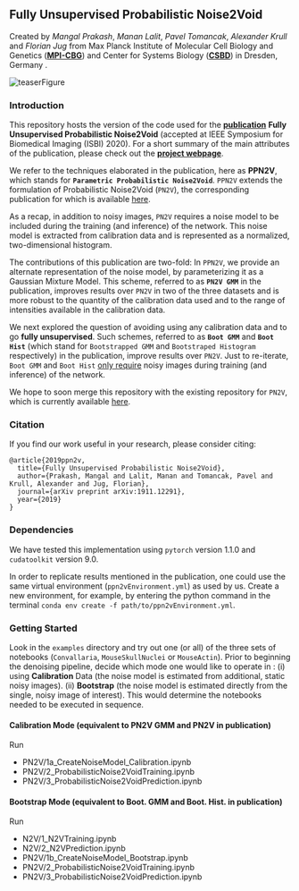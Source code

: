 ## Fully Unsupervised Probabilistic Noise2Void
Created by *Mangal Prakash*, *Manan Lalit*, *Pavel Tomancak*, *Alexander Krull* and *Florian Jug* from Max Planck Institute of Molecular Cell Biology and Genetics (**[MPI-CBG](https://www.mpi-cbg.de/home/)**) and Center for Systems Biology (**[CSBD](https://www.csbdresden.de/)**) in Dresden, Germany .

![teaserFigure](https://github.com/juglab/PPN2V/blob/master/figures/ISBITeaser.png "Figure 1 taken from publication")
 

### Introduction
This repository hosts the version of the code used for the **[publication](https://arxiv.org/abs/1911.12291)** **Fully Unsupervised Probabilistic Noise2Void** (accepted at IEEE Symposium for Biomedical Imaging (ISBI) 2020). For a short summary of the main attributes of the publication, please check out the **[project webpage](https://juglab.github.io/PPN2V_RC)**. 

We refer to the techniques elaborated in the publication, here as **PPN2V**, which stands for **`Parametric Probabilistic Noise2Void`**. `PPN2V` extends the formulation of Probabilistic Noise2Void (`PN2V`), the corresponding publication for which is available [here](https://arxiv.org/abs/1906.00651). 

As a recap, in addition to noisy images, `PN2V` requires a noise model to be included during the training (and inference) of the network. This noise model is extracted from calibration data and is represented as a normalized, two-dimensional histogram. 

The contributions of this publication are two-fold: In `PPN2V`, we provide an alternate representation of the noise model, by parameterizing it as a Gaussian Mixture Model. This scheme, referred to as **`PN2V GMM`** in the publication, improves results over `PN2V` in two of the three datasets and is more robust to the quantity of the calibration data used and to the range of intensities available in the calibration data.

We next explored the question of avoiding using any calibration data and to go **fully unsupervised**. Such schemes, referred to as **`Boot GMM`** and **`Boot Hist`** (which stand for `Bootstrapped GMM` and `Bootstraped Histogram` respectively) in the publication, improve results over `PN2V`. Just to re-iterate, `Boot GMM` and `Boot Hist` <ins>only require</ins> noisy images during training (and inference) of the network.

We hope to soon merge this repository with the existing repository for `PN2V`, which is currently available [here](https://github.com/juglab/PN2V).

### Citation
If you find our work useful in your research, please consider citing:

	@article{2019ppn2v,
	  title={Fully Unsupervised Probabilistic Noise2Void},
	  author={Prakash, Mangal and Lalit, Manan and Tomancak, Pavel and Krull, Alexander and Jug, Florian},
	  journal={arXiv preprint arXiv:1911.12291},
	  year={2019}
	}

### Dependencies 
We have tested this implementation using `pytorch` version 1.1.0 and `cudatoolkit` version 9.0. 

In order to replicate results mentioned in the publication, one could use the same virtual environment (`ppn2vEnvironment.yml`) as used by us. Create a new environment, for example,  by entering the python command in the terminal `conda env create -f path/to/ppn2vEnvironment.yml`.

### Getting Started
Look in the `examples` directory and try out one (or all) of the three sets of notebooks (`Convallaria`, `MouseSkullNuclei` or `MouseActin`). Prior to beginning the denoising pipeline, decide which mode one would like to operate in : (i) using **Calibration** Data (the noise model is estimated from additional, static noisy images). (ii) **Bootstrap** (the noise model is estimated directly from the single, noisy image of interest). This would determine the notebooks needed to be executed in sequence. 

#### Calibration Mode (equivalent to PN2V GMM and PN2V in publication) 
Run
* PN2V/1a_CreateNoiseModel_Calibration.ipynb 
* PN2V/2_ProbabilisticNoise2VoidTraining.ipynb
* PN2V/3_ProbabilisticNoise2VoidPrediction.ipynb


#### Bootstrap Mode (equivalent to Boot. GMM and Boot. Hist. in publication)
Run 
* N2V/1_N2VTraining.ipynb
* N2V/2_N2VPrediction.ipynb
* PN2V/1b_CreateNoiseModel_Bootstrap.ipynb 
* PN2V/2_ProbabilisticNoise2VoidTraining.ipynb
* PN2V/3_ProbabilisticNoise2VoidPrediction.ipynb

